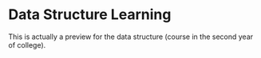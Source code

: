 # Data Structure Learning
 This is actually a preview for the data structure (course in the second year of college).
